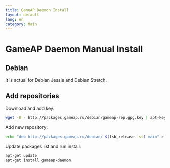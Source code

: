 ```yaml
---
title: GameAP Daemon Install
layout: default
lang: en
category: Main
---
```


# GameAP Daemon Manual Install

## Debian

It is actual for Debian Jessie and Debian Stretch.

## Add repositories

Download and add key:
```bash
wget -O - http://packages.gameap.ru/debian/gameap-rep.gpg.key | apt-key add -
```

Add new repository:
```bash
echo "deb http://packages.gameap.ru/debian/ $(lsb_release -sc) main" > /etc/apt/sources.list.d/gameap.list
```

Update packages list and run install:
```bash
apt-get update
apt-get install gameap-daemon
```